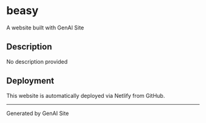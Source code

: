 # beasy

A website built with GenAI Site

## Description
No description provided

## Deployment
This website is automatically deployed via Netlify from GitHub.

---
Generated by GenAI Site

